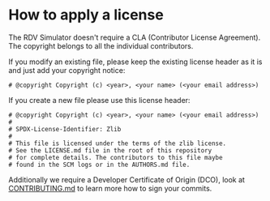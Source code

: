 # How to apply a license

The RDV Simulator doesn't require a CLA (Contributor License
Agreement). The copyright belongs to all the individual
contributors.

If you modify an existing file, please keep the existing license header as
it is and just add your copyright notice:

````
# @copyright Copyright (c) <year>, <your name> (<your email address>)
````

If you create a new file please use this license header:

````
# @copyright Copyright (c) <year>, <your name> (<your email address>)
#
# SPDX-License-Identifier: Zlib
#
# This file is licensed under the terms of the zlib license.
# See the LICENSE.md file in the root of this repository
# for complete details. The contributors to this file maybe
# found in the SCM logs or in the AUTHORS.md file.
````

Additionally we require a Developer Certificate of Origin (DCO), look
at [CONTRIBUTING.md][contributing] to learn more how to sign your commits.

[contributing]: https://gitlab.com/OneSpace/rospace/core/raw/master/CONTRIBUTING.md#sign-your-work
